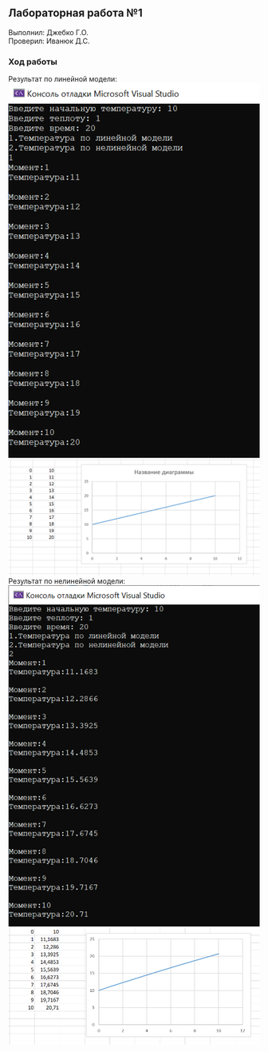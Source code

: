 ## Лабораторная работа №1  
Выполнил: Джебко Г.О.  
Проверил: Иванюк Д.С.  
### Ход работы  
Результат по линейной модели:  
![linein](/trunk/as005931/task_01/doc/images/linein.png)  
![linegraph](/trunk/as005931/task_01/doc/images/linegraph.png)  
Результат по нелинейной модели:  
![nonlineout](/trunk/as005931/task_01/doc/images/nonlineout.png)  
![nonlinegraph](/trunk/as005931/task_01/doc/images/nonlinegraph.png)  